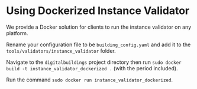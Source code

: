 # Using Dockerized Instance Validator

We provide a Docker solution for clients to run the instance validator on any platform.

Rename your configuration file to be `building_config.yaml` and add it to the `tools/validators/instance_validator` folder.

Navigate to the `digitalbuildings` project directory then run `sudo docker build -t instance_validator_dockerized .` (with the period included).

Run the command `sudo docker run instance_validator_dockerized`.